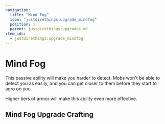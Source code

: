 ```yaml
---
navigation:
  title: "Mind Fog"
  icon: "justdirethings:upgrade_mindfog"
  position: 1
  parent: justdirethings:upgrades.md
item_ids:
  - justdirethings:upgrade_mindfog
---
```


# Mind Fog

This passive ability will make you harder to detect. Mobs won't be able to detect you as easily, and you can get closer to them before they start to agro on you.

Higher tiers of armor will make this ability even more effective.

## Mind Fog Upgrade Crafting



<Recipe id="justdirethings:upgrade_mindfog" />


